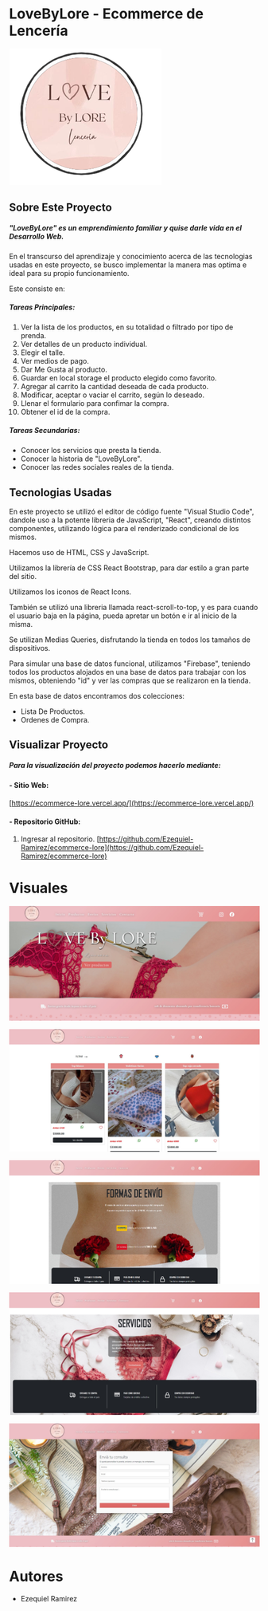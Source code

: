 # LoveByLore - Ecommerce de Lencería

![](https://github.com/Ezequiel-Ramirez/ecommerce-lore/blob/main/src/components/assets/img/iconoLore.png)

## Sobre Este Proyecto

##### "LoveByLore" es un emprendimiento familiar y quise darle vida en el Desarrollo Web.

En el transcurso del aprendizaje y conocimiento acerca de las tecnologias usadas en este proyecto, se busco implementar la manera mas optima e ideal para su propio funcionamiento.

Este consiste en:

##### Tareas Principales:
1. Ver la lista de los productos, en su totalidad o filtrado por tipo de prenda.
2. Ver detalles de un producto individual.
3. Elegir el talle.
4. Ver medios de pago.
5. Dar Me Gusta al producto.
6. Guardar en local storage el producto elegido como favorito.
7. Agregar al carrito la cantidad deseada de cada producto.
8. Modificar, aceptar o vaciar el carrito, según lo deseado.
9. Llenar el formulario para confimar la compra.
10. Obtener el id de la compra.

##### Tareas Secundarias: 
- Conocer los servicios que presta la tienda.
- Conocer la historia de "LoveByLore".
- Conocer las redes sociales reales de la tienda.

## Tecnologias Usadas

En este proyecto se utilizó el editor de código fuente "Visual Studio Code", dandole uso a la potente libreria de JavaScript, "React", creando distintos componentes, utilizando lógica para el renderizado condicional de los mismos. 

Hacemos uso de HTML, CSS y JavaScript.

Utilizamos la librería de CSS React Bootstrap, para dar estilo a gran parte del sitio. 

Utilizamos los iconos de React Icons.

También se utilizó una libreria llamada react-scroll-to-top, y es para cuando el usuario baja en la página, pueda apretar un botón e ir al inicio de la misma. 

Se utilizan Medias Queries, disfrutando la tienda en todos los tamaños de dispositivos.

Para simular una base de datos funcional, utilizamos "Firebase", teniendo todos los productos alojados en una base de datos para trabajar con los mismos, obteniendo "id" y ver las compras que se realizaron en la tienda.

En esta base de datos encontramos dos colecciones:

- Lista De Productos.
- Ordenes de Compra.

## Visualizar Proyecto
##### Para la visualización del proyecto podemos hacerlo mediante:

#### - Sitio Web:
[https://ecommerce-lore.vercel.app/](https://ecommerce-lore.vercel.app/)

#### - Repositorio GitHub:

1. Ingresar al repositorio.
[https://github.com/Ezequiel-Ramirez/ecommerce-lore](https://github.com/Ezequiel-Ramirez/ecommerce-lore)

# Visuales

![](https://github.com/Ezequiel-Ramirez/ecommerce-lore/blob/main/src/components/assets/img/Captura%201.jpg)

![](https://github.com/Ezequiel-Ramirez/ecommerce-lore/blob/main/src/components/assets/img/Captura%202.jpg?raw=true)

![](https://github.com/Ezequiel-Ramirez/ecommerce-lore/blob/main/src/components/assets/img/Captura%203.jpg?raw=true)

![](https://github.com/Ezequiel-Ramirez/ecommerce-lore/blob/main/src/components/assets/img/Captura%204.jpg?raw=true)

![](https://github.com/Ezequiel-Ramirez/ecommerce-lore/blob/main/src/components/assets/img/Captura%205.jpg?raw=true)


# Autores
- Ezequiel Ramirez

